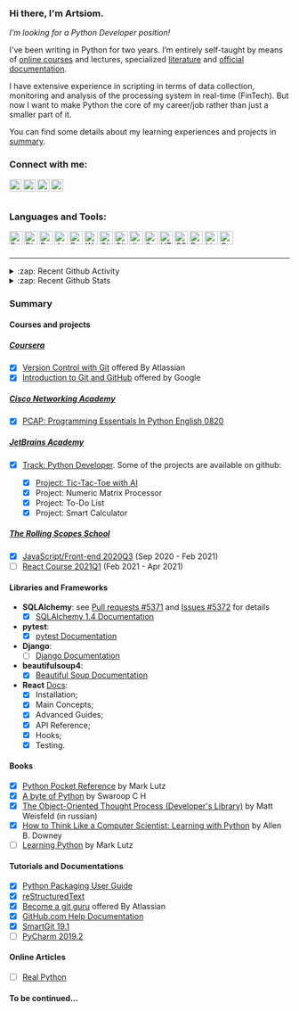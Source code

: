 ### Hi there, I'm Artsiom.

*I’m looking for a Python Developer position!*

I've been writing in Python for two years.  I’m entirely self-taught by
means of [online courses](#courses-and-projects) and lectures,
specialized [literature](#books) and
[official documentation](#tutorials-and-documentations).

I have extensive experience in scripting in terms of data collection,
monitoring and analysis of the processing system in real-time (FinTech).
But now I want to make Python the core of my career/job rather than just
a smaller part of it.

You can find some details about my learning experiences and projects in
[summary](#summary).


### Connect with me:

[<img align="left" alt="artsiom-platkouski | LinkedIn" width="22px" src="https://img.icons8.com/color/48/000000/linkedin.png" />][linkedin]
[<img align="left" alt="aplatkouski | Facebook" width="22px" src="https://img.icons8.com/color/48/000000/facebook-new.png" />][facebook]
[<img align="left" alt="aplatkouski | Instagram" width="22px" src="https://img.icons8.com/fluent/48/000000/instagram-new.png" />][instagram]
[<img align="left" alt="APlatkouski | Twitter" width="22px" src="https://img.icons8.com/color/48/000000/twitter.png" />][twitter]
<br />
<br />

### Languages and Tools:

[<img align="left" alt="Python" width="24px" src="https://img.icons8.com/color/48/000000/python.png" />][python]
[<img align="left" alt="Django" width="24px" src="https://img.icons8.com/color/48/000000/django.png" />][django]
[<img align="left" alt="PyCharm" width="24px" src="https://img.icons8.com/color/48/000000/pycharm.png" />][pycharm]
[<img align="left" alt="JavaScript" width="24px" src="https://img.icons8.com/color/48/000000/javascript.png" />][javascript]
[<img align="left" alt="ReactJS" width="24px" src="https://img.icons8.com/color/48/000000/react-native.png" />][reactjs]
[<img align="left" alt="Webpack" width="24px" src="https://img.icons8.com/dusk/64/000000/webpack.png" />][webpack]
[<img align="left" alt="Git" width="24px" src="https://img.icons8.com/color/48/000000/git.png" />][git]
[<img align="left" alt="GitHub" width="24px" src="https://img.icons8.com/fluent/48/000000/github.png" />][github]
[<img align="left" alt="Jira" width="24px" src="https://img.icons8.com/color/48/000000/jira.png" />][jira]
[<img align="left" alt="Sql" width="24px" src="https://img.icons8.com/color/48/000000/sql.png" />][sql]
[<img align="left" alt="HTML5" width="24px" src="https://img.icons8.com/color/48/000000/html-5.png" />][html5]
[<img align="left" alt="CSS3" width="24px" src="https://img.icons8.com/color/48/000000/css3.png" />][css3]
[<img align="left" alt="Docker" width="24px" src="https://img.icons8.com/color/48/000000/docker.png" />][docker]
[<img align="left" alt="Linux" width="24px" src="https://img.icons8.com/color/48/000000/linux.png" />][linux]
[<img align="left" alt="Console" width="24px" src="https://img.icons8.com/fluent/48/000000/console.png" />][gnubash]

<br />
<br />

---
<details>
  <summary>:zap: Recent Github Activity</summary>
  
<!--START_SECTION:activity-->
1. 🗣 Commented on [#26](https://github.com/svdfsdev/rslang/issues/26) in [svdfsdev/rslang](https://github.com/svdfsdev/rslang)
2. 🗣 Commented on [#42](https://github.com/GrnTea/rslang/issues/42) in [GrnTea/rslang](https://github.com/GrnTea/rslang)
3. 🎉 Merged PR [#39](https://github.com/aplatkouski/rslang/pull/39) in [aplatkouski/rslang](https://github.com/aplatkouski/rslang)
4. 💪 Opened PR [#40](https://github.com/aplatkouski/rslang/pull/40) in [aplatkouski/rslang](https://github.com/aplatkouski/rslang)
5. 💪 Opened PR [#39](https://github.com/aplatkouski/rslang/pull/39) in [aplatkouski/rslang](https://github.com/aplatkouski/rslang)
<!--END_SECTION:activity-->

</details>

<details>
  <summary>:zap: Recent Github Stats</summary>
  
<img alt="aplatkouski's Github Stats" src="https://github-readme-stats.codestackr.vercel.app/api?username=aplatkouski&show_icons=true&hide_border=true" />
</details>

### Summary

#### Courses and projects

##### [Coursera](https://www.coursera.org/)

 - [x] [Version Control with Git](https://www.coursera.org/learn/version-control-with-git) offered By Atlassian
 - [x] [Introduction to Git and GitHub](https://www.coursera.org/learn/introduction-git-github) offered by Google

##### [Cisco Networking Academy][netacad]

 - [x] [PCAP: Programming Essentials In Python English 0820][pcap]

##### [JetBrains Academy](https://hyperskill.org/profile/4724738)

 - [x] [Track: Python Developer](https://hyperskill.org/tracks/2).
   Some of the projects are available on github:

     - [x] [Project: Tic-Tac-Toe with AI](https://github.com/aplatkouski/ap-games)
     - [x] Project: Numeric Matrix Processor
     - [x] Project: To-Do List
     - [x] Project: Smart Calculator

##### [The Rolling Scopes School](https://rollingscopes.com/)

 - [x] [JavaScript/Front-end 2020Q3](https://community-z.com/events/js-intro-rss2020q3) (Sep 2020 - Feb 2021)
 - [ ] [React Course 2021Q1](https://community-z.com/events/react-rsschool-2021) (Feb 2021 - Apr 2021)

#### Libraries and Frameworks

- __SQLAlchemy__: see [Pull requests #5371](https://github.com/sqlalchemy/sqlalchemy/pull/5371) and [Issues #5372][sqlalchemy issues 5372] for details
  - [x] [SQLAlchemy 1.4 Documentation](https://docs.sqlalchemy.org/en/14/index.html)
- __pytest__:
  - [x] [pytest Documentation](https://docs.pytest.org/en/stable/contents.html#toc)
- __Django__:
  - [ ] [Django Documentation](https://docs.djangoproject.com/en/2.2/)
- __beautifulsoup4__:
  - [x] [Beautiful Soup Documentation](https://www.crummy.com/software/BeautifulSoup/bs4/doc/)
- __React__ [Docs][react docs]:
  - [x] Installation;
  - [x] Main Concepts;
  - [x] Advanced Guides;
  - [x] API Reference;
  - [x] Hooks;
  - [x] Testing.

#### Books

  - [x] [Python Pocket Reference][python pocket reference 5th] by Mark Lutz
  - [x] [A byte of Python](https://python.swaroopch.com/) by Swaroop C H
  - [x] [The Object-Oriented Thought Process (Developer's Library)][ootp 4th]
      by Matt Weisfeld (in russian)
  - [x] [How to Think Like a Computer Scientist: Learning with Python][think like cs]
      by Allen B. Downey
  - [ ] [Learning Python][learning python] by Mark Lutz

#### Tutorials and Documentations

  - [x] [Python Packaging User Guide](https://packaging.python.org/#)
  - [x] [reStructuredText](https://docutils.sourceforge.io/rst.html)
  - [x] [Become a git guru][become a git guru] offered By Atlassian
  - [x] [GitHub.com Help Documentation](https://docs.github.com/en/github)
  - [x] [SmartGit 19.1][smartgit 19.1 manual]
  - [ ] [PyCharm 2019.2][pycharm 2019.2 guide]

#### Online Articles

  - [ ] [Real Python](https://realpython.com/)

#### To be continued...

[linkedin]: https://www.linkedin.com/in/artsiom-platkouski/
[facebook]: https://www.facebook.com/aplatkouski
[instagram]: https://www.instagram.com/aplatkouski/
[twitter]: https://twitter.com/APlatkouski
[python]: https://www.python.org/
[django]: https://www.djangoproject.com/
[javascript]: https://en.wikipedia.org/wiki/JavaScript
[reactjs]: https://reactjs.org/
[webpack]: https://webpack.js.org/
[pycharm]: https://www.jetbrains.com/pycharm/
[git]: https://git-scm.com/
[github]: https://github.com/
[jira]: https://www.atlassian.com/software/jira
[sql]: https://www.w3schools.com/sql/sql_intro.asp
[html5]: https://html.spec.whatwg.org/
[css3]: https://www.w3.org/TR/CSS/#css
[docker]: https://www.docker.com/
[linux]: https://www.linuxfoundation.org/
[gnubash]: https://www.gnu.org/software/bash/
[netacad]: https://www.netacad.com/
[pcap]: https://www.netacad.com/courses/programming/pcap-programming-essentials-python
[python pocket reference 5th]: https://www.oreilly.com/library/view/python-pocket-reference/9781449357009/
[think like cs]: https://www.amazon.com/How-Think-Like-Computer-Scientist/dp/0971677506
[ootp 4th]: https://www.amazon.com/Object-Oriented-Thought-Process-Developers-Library/dp/0321861272
[learning python]: https://www.amazon.com/Learning-Python-5th-Mark-Lutz/dp/1449355730
[become a git guru]: https://www.atlassian.com/git/tutorials
[pycharm 2019.2 guide]: https://www.jetbrains.com/help/pycharm/2019.2/quick-start-guide.html
[smartgit 19.1 manual]: https://www.syntevo.com/doc/display/SG191/Manual
[sqlalchemy issues 5372]: https://github.com/sqlalchemy/sqlalchemy/issues/5372
[react docs]: https://reactjs.org/docs/getting-started.html
